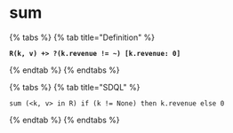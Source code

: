 # sum

{% tabs %}
{% tab title="Definition" %}
<pre><code><strong>R(k, v) +> ?(k.revenue != ~) [k.revenue: 0]
</strong></code></pre>
{% endtab %}
{% endtabs %}

{% tabs %}
{% tab title="SDQL" %}
```
sum (<k, v> in R) if (k != None) then k.revenue else 0
```
{% endtab %}
{% endtabs %}
